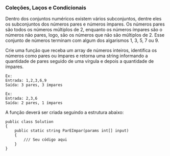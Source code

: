 ### Coleções, Laços e Condicionais

Dentro dos conjuntos numéricos existem vários subconjuntos, dentre eles os subconjuntos
dos números pares e números ímpares. Os números pares são todos os números múltiplos de 2,
enquanto os números ímpares são o números não pares, logo, são os números que não são múltiplos
de 2. Esse conjunto de números terminam com algum dos algarismos 1, 3, 5, 7 ou 9.

Crie uma função que receba um array de números inteiros, identifica os números como pares ou ímpares e retorna uma string informando a quantidade de pares seguido de uma vírgula e depois a quantidade de ímpares.

```
Ex:
Entrada: 1,2,3,6,9
Saída: 3 pares, 3 ímpares

Ex:
Entrada: 2,3,6
Saída: 2 pares, 1 ímpares
```

A função deverá ser criada seguindo a estrutura abaixo:

```
public class Solution
{
    public static string ParEImpar(params int[] input)
    {
        /// Seu código aqui
    }
}
```
